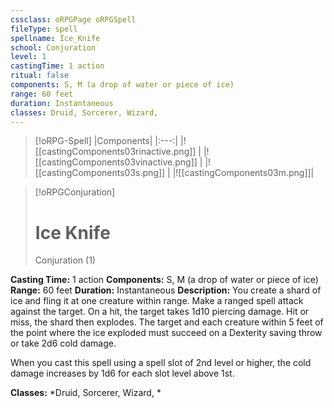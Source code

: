 ```yaml
---
cssclass: oRPGPage oRPGSpell
fileType: spell
spellname: Ice_Knife
school: Conjuration
level: 1
castingTime: 1 action
ritual: false
components: S, M (a drop of water or piece of ice)
range: 60 feet
duration: Instantaneous
classes: Druid, Sorcerer, Wizard,
---
```

> [!oRPG-Spell]
> |Components|
> |:---:|
> |![[castingComponents03rinactive.png]] |
> |![[castingComponents03vinactive.png]] |
> |![[castingComponents03s.png]] |
> |![[castingComponents03m.png]]|

> [!oRPGConjuration]
>#  Ice Knife
> Conjuration  (1)

**Casting Time:** 1 action
**Components:** S, M (a drop of water or piece of ice)
**Range:** 60 feet
**Duration:**  Instantaneous
**Description:**
You create a shard of ice and fling it at one creature within range. Make a ranged spell attack against the target. On a hit, the target takes 1d10 piercing damage. Hit or miss, the shard then explodes. The target and each creature within 5 feet of the point where the ice exploded must succeed on a Dexterity saving throw or take 2d6 cold damage.

When you cast this spell using a spell slot of 2nd level or higher, the cold damage increases by 1d6 for each slot level above 1st.

**Classes:**  *Druid, Sorcerer, Wizard, *



